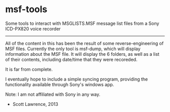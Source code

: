 msf-tools
=========

Some tools to interact with MSGLISTS.MSF message list files from a Sony ICD-PX820 voice recorder

---

All of the content in this has been the result of some reverse-engineering of MSF files.  Currently
the only tool is msf-dump, which will display information about the MSF file.  It will display the
6 folders, as well as a list of their contents, including date/time that they were recoreded.

It is far from complete.

I eventually hope to include a simple syncing program, providing the functionality available through
Sony's windows app.

Note: I am not affiliated with Sony in any way.

- Scott Lawrence, 2013
